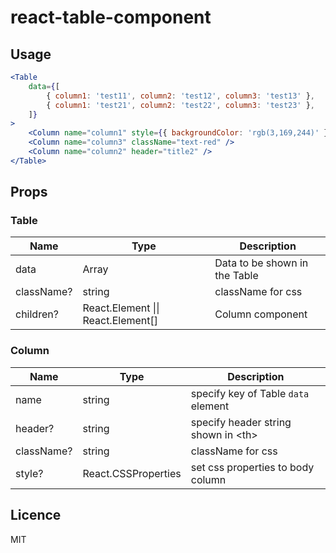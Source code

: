 # react-table-component

## Usage

```jsx
<Table
	data={[
		{ column1: 'test11', column2: 'test12', column3: 'test13' },
		{ column1: 'test21', column2: 'test22', column3: 'test23' },
	]}
>
	<Column name="column1" style={{ backgroundColor: 'rgb(3,169,244)' }} />
	<Column name="column3" className="text-red" />
	<Column name="column2" header="title2" />
</Table>
```

## Props

### Table

| Name | Type | Description |
|-|-|-|
| data | Array | Data to be shown in the Table |
| className? | string | className for css |
| children? | React.Element \|\| React.Element[] | Column component |

### Column

| Name | Type | Description |
|-|-|-|
| name | string | specify key of Table `data` element|
| header? | string | specify header string shown in &lt;th&gt;|
| className? | string | className for css |
| style? | React.CSSProperties | set css properties to body column |


## Licence

MIT
